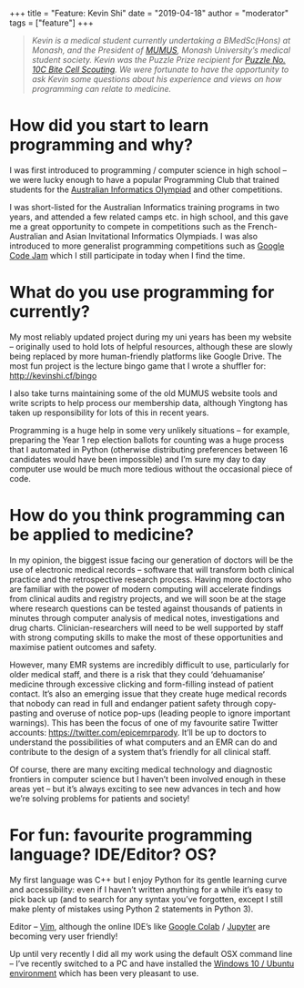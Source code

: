 +++
title = "Feature: Kevin Shi"
date = "2019-04-18"
author = "moderator"
tags = ["feature"]
+++

> *Kevin is a medical student currently undertaking a BMedSc(Hons) at Monash, and the President of [MUMUS](https://mumus.org/committee/), Monash University&rsquo;s medical student society. Kevin was the Puzzle Prize recipient for [Puzzle No. 10C Bite Cell Scouting](https://cigmah.github.io/cgmnt/#/puzzles/10). We were fortunate to have the opportunity to ask Kevin some questions about his experience and views on how programming can relate to medicine.*

# How did you start to learn programming and why?

I was first introduced to programming / computer science in high school – we were
lucky enough to have a popular Programming Club that trained students for the
[Australian Informatics Olympiad](http://orac.amt.edu.au/) and other competitions.

I was short-listed for the Australian Informatics training programs in two
years, and attended a few related camps etc. in high school, and this gave me a
great opportunity to compete in competitions such as the French-Australian and
Asian Invitational Informatics Olympiads. I was also introduced to more
generalist programming competitions such as [Google Code Jam](https://codingcompetitions.withgoogle.com/codejam) which I still
participate in today when I find the time.


# What do you use programming for currently?

My most reliably updated project during my uni years has been my website –
originally used to hold lots of helpful resources, although these are slowly
being replaced by more human-friendly platforms like Google Drive. The most fun
project is the lecture bingo game that I wrote a shuffler for:
<http://kevinshi.cf/bingo>

I also take turns maintaining some of the old MUMUS website tools and write
scripts to help process our membership data, although Yingtong has taken up
responsibility for lots of this in recent years.

Programming is a huge help in some very unlikely situations – for example,
preparing the Year 1 rep election ballots for counting was a huge process that I
automated in Python (otherwise distributing preferences between 16 candidates
would have been impossible) and I’m sure my day to day computer use would be
much more tedious without the occasional piece of code.


# How do you think programming can be applied to medicine?

In my opinion, the biggest issue facing our generation of doctors will be the
use of electronic medical records – software that will transform both clinical
practice and the retrospective research process. Having more doctors who are
familiar with the power of modern computing will accelerate findings from
clinical audits and registry projects, and we will soon be at the stage where
research questions can be tested against thousands of patients in minutes
through computer analysis of medical notes, investigations and drug charts.
Clinician-researchers will need to be well supported by staff with strong
computing skills to make the most of these opportunities and maximise patient
outcomes and safety.

However, many EMR systems are incredibly difficult to use, particularly for
older medical staff, and there is a risk that they could ‘dehuamanise’ medicine
through excessive clicking and form-filling instead of patient contact. It’s
also an emerging issue that they create huge medical records that nobody can
read in full and endanger patient safety through copy-pasting and overuse of
notice pop-ups (leading people to ignore important warnings). This has been the
focus of one of my favourite satire Twitter accounts:
<https://twitter.com/epicemrparody>. It’ll be up to doctors to understand the
possibilities of what computers and an EMR can do and contribute to the design
of a system that’s friendly for all clinical staff.

Of course, there are many exciting medical technology and diagnostic frontiers
in computer science but I haven’t been involved enough in these areas yet – but
it’s always exciting to see new advances in tech and how we’re solving problems
for patients and society!


# For fun: favourite programming language? IDE/Editor? OS?

My first language was C++ but I enjoy Python for its gentle learning curve and
accessibility: even if I haven’t written anything for a while it’s easy to pick
back up (and to search for any syntax you’ve forgotten, except I still make
plenty of mistakes using Python 2 statements in Python 3).

Editor – [Vim](https://www.vim.org/), although the online IDE’s like [Google Colab](https://colab.research.google.com/) / [Jupyter](https://jupyter.org/) are becoming
very user friendly!

Up until very recently I did all my work using the default OSX command line –
I’ve recently switched to a PC and have installed the [Windows 10 / Ubuntu
environment](https://tutorials.ubuntu.com/tutorial/tutorial-ubuntu-on-windows) which has been very pleasant to use.

